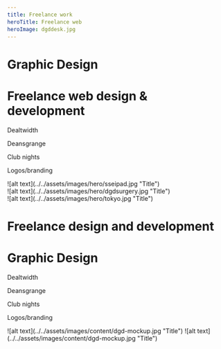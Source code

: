 ```yaml
---
title: Freelance work
heroTitle: Freelance web
heroImage: dgddesk.jpg
---
```



# **Graphic** Design

# **Freelance** web design &amp; development





Dealtwidth

Deansgrange

Club nights

Logos/branding

<div component="image-curtains" layout="LR" >
  ![alt text](../../assets/images/hero/sseipad.jpg "Title")
</div>

<div component="image-curtains" layout="LR" >
  ![alt text](../../assets/images/hero/dgdsurgery.jpg "Title")
</div>

<div component="image-curtains" layout="LR" >
  ![alt text](../../assets/images/hero/tokyo.jpg "Title")
</div>


# **Freelance** design and development #

# **Graphic** Design

Dealtwidth

Deansgrange

Club nights

Logos/branding

<div component="image-group" layout="row" alive="true" >
  ![alt text](../../assets/images/content/dgd-mockup.jpg "Title")
  ![alt text](../../assets/images/content/dgd-mockup.jpg "Title")
</div>
